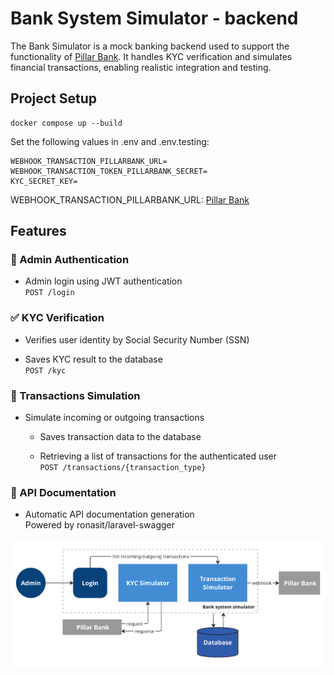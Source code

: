 # Bank System Simulator - backend

The Bank Simulator is a mock banking backend used to support the functionality of [Pillar Bank](https://github.com/artengin/Pillar-bank-laravel). It handles KYC verification and simulates financial transactions, enabling realistic integration and testing.

## Project Setup
```
docker compose up --build
```

Set the following values in .env and .env.testing:  

```
WEBHOOK_TRANSACTION_PILLARBANK_URL=
WEBHOOK_TRANSACTION_TOKEN_PILLARBANK_SECRET=
KYC_SECRET_KEY=
```

WEBHOOK_TRANSACTION_PILLARBANK_URL: [Pillar Bank](https://github.com/artengin/Pillar-bank-laravel)

## Features  

### 🔐 Admin Authentication  

- Admin login using JWT authentication  
`POST /login`  


### ✅ KYC Verification  

- Verifies user identity by Social Security Number (SSN) 

- Saves KYC result to the database  
`POST /kyc`  


### 💸 Transactions Simulation  

- Simulate incoming or outgoing transactions  

    - Saves transaction data to the database  

    - Retrieving a list of transactions for the authenticated user  
`POST /transactions/{transaction_type}`
  

### 📘 API Documentation  

- Automatic API documentation generation  
Powered by ronasit/laravel-swagger  

  

![system overview bank simulator](storage/app/private/bank-simulator.png)